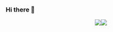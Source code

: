 ### Hi there 👋

<!--
**ilya-siluyanov/ilya-siluyanov** is a ✨ _special_ ✨ repository because its `README.md` (this file) appears on your GitHub profile.

Here are some ideas to get you started:

- 🔭 I’m currently working on ...
- 🌱 I’m currently learning ...
- 👯 I’m looking to collaborate on ...
- 🤔 I’m looking for help with ...
- 💬 Ask me about ...
- 📫 How to reach me: ...
- 😄 Pronouns: ...
- ⚡ Fun fact: ...
-->

<div style="display:flex;justify-content:center;flex-flow:row;">
  <img src="https://github-readme-stats.vercel.app/api?username=ilya-siluyanov&show_icons=true&theme=radical"/>
  <img src="https://github-readme-stats.vercel.app/api/top-langs/?username=ilya-siluyanov"/>
</div>
